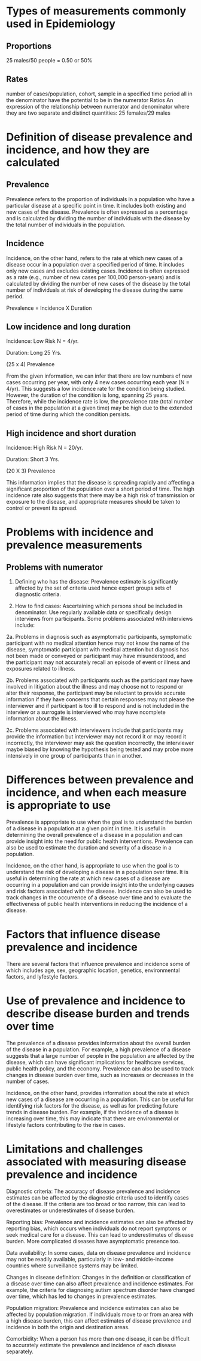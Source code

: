 # Types of measurements commonly used in Epidemiology
## Proportions
25 males/50 people = 0.50 or 50%

## Rates
number of cases/population, cohort, sample in a specified time period 
  all in the denominator have the potential to be in the  numerator
  Ratios
  An expression of the relationship between numerator and
  denominator where they are two separate and distinct 
  quantities:  25 females/29 males


# Definition of disease prevalence and incidence, and how they are calculated

## Prevalence
Prevalence refers to the proportion of individuals in a population who have a particular disease at a specific point in time. It includes both existing and new cases of the disease. Prevalence is often expressed as a percentage and is calculated by dividing the number of individuals with the disease by the total number of individuals in the population.

## Incidence
Incidence, on the other hand, refers to the rate at which new cases of a disease occur in a population over a specified period of time. It includes only new cases and excludes existing cases. Incidence is often expressed as a rate (e.g., number of new cases per 100,000 person-years) and is calculated by dividing the number of new cases of the disease by the total number of individuals at risk of developing the disease during the same period.

Prevalence = Incidence X Duration

## Low incidence and long duration

Incidence: Low Risk N = 4/yr.
 
Duration: Long 25 Yrs.

(25 x 4) Prevalence

From the given information, we can infer that there are low numbers of new cases occurring per year, with only 4 new cases occurring each year (N = 4/yr). This suggests a low incidence rate for the condition being studied. However, the duration of the condition is long, spanning 25 years. Therefore, while the incidence rate is low, the prevalence rate (total number of cases in the population at a given time) may be high due to the extended period of time during which the condition persists.

## High incidence and short duration

Incidence: High Risk N = 20/yr.
 
Duration: Short 3 Yrs.

(20 X 3) Prevalence

This information implies that the disease is spreading rapidly and affecting a significant proportion of the population over a short period of time. The high incidence rate also suggests that there may be a high risk of transmission or exposure to the disease, and appropriate measures should be taken to control or prevent its spread.

# Problems with incidence and prevalence measurements

## Problems with numerator

1. Defining who has the disease: Prevalence estimate is significantly affected by the set of criteria used hence expert groups sets of diagnostic criteria.

2. How to find cases: Ascertaining which persons shoul be included in denominator. Use regularly available data or specifically design interviews from participants. Some problems associated with interviews include:

2a. Problems in diagnosis such as asymptomatic participants, symptomatic participant with no medical attention hence may not know the name of the disease, symptomatic participant with medical attention but diagnosis has not been made or conveyed or participant may have misunderstood, and the participant may not accurately recall an episode of event or illness and exposures related to illness.

2b. Problems associated with participants such as the participant may have involved in litigation about the illness and may choose not to respond or alter their response, the participant may be reluctant to provide accurate information if they have concerns that certain responses may not please the interviewer and if participant is too ill to respond and is not included in the interview or a surrogate is interviewed who may have ncomplete information about the illness.

2c. Problems associated with interviewers include that participants may provide the information but interviewer may not record it or may record it incorrectly, the interviewer may ask the question incorrectly, the interviewer maybe biased by knowing the hypothesis being tested and may probe more intensively in one group of participants than in another.




# Differences between prevalence and incidence, and when each measure is appropriate to use

Prevalence is appropriate to use when the goal is to understand the burden of a disease in a population at a given point in time. It is useful in determining the overall prevalence of a disease in a population and can provide insight into the need for public health interventions. Prevalence can also be used to estimate the duration and severity of a disease in a population. 

Incidence, on the other hand, is appropriate to use when the goal is to understand the risk of developing a disease in a population over time. It is useful in determining the rate at which new cases of a disease are occurring in a population and can provide insight into the underlying causes and risk factors associated with the disease. Incidence can also be used to track changes in the occurrence of a disease over time and to evaluate the effectiveness of public health interventions in reducing the incidence of a disease.


# Factors that influence disease prevalence and incidence

There are several factors that influence prevalence and incidence some of which includes age, sex, geographic location, genetics, environmental factors, and lyfestyle factors.


# Use of prevalence and incidence to describe disease burden and trends over time

The prevalence of a disease provides information about the overall burden of the disease in a population. For example, a high prevalence of a disease suggests that a large number of people in the population are affected by the disease, which can have significant implications for healthcare services, public health policy, and the economy. Prevalence can also be used to track changes in disease burden over time, such as increases or decreases in the number of cases.

Incidence, on the other hand, provides information about the rate at which new cases of a disease are occurring in a population. This can be useful for identifying risk factors for the disease, as well as for predicting future trends in disease burden. For example, if the incidence of a disease is increasing over time, this may indicate that there are environmental or lifestyle factors contributing to the rise in cases.


# Limitations and challenges associated with measuring disease prevalence and incidence

Diagnostic criteria: The accuracy of disease prevalence and incidence estimates can be affected by the diagnostic criteria used to identify cases of the disease. If the criteria are too broad or too narrow, this can lead to overestimates or underestimates of disease burden.

Reporting bias: Prevalence and incidence estimates can also be affected by reporting bias, which occurs when individuals do not report symptoms or seek medical care for a disease. This can lead to underestimates of disease burden. More complicated diseases have asymptomatic presence too.

Data availability: In some cases, data on disease prevalence and incidence may not be readily available, particularly in low- and middle-income countries where surveillance systems may be limited.

Changes in disease definition: Changes in the definition or classification of a disease over time can also affect prevalence and incidence estimates. For example, the criteria for diagnosing autism spectrum disorder have changed over time, which has led to changes in prevalence estimates.

Population migration: Prevalence and incidence estimates can also be affected by population migration. If individuals move to or from an area with a high disease burden, this can affect estimates of disease prevalence and incidence in both the origin and destination areas.

Comorbidity: When a person has more than one disease, it can be difficult to accurately estimate the prevalence and incidence of each disease separately.
